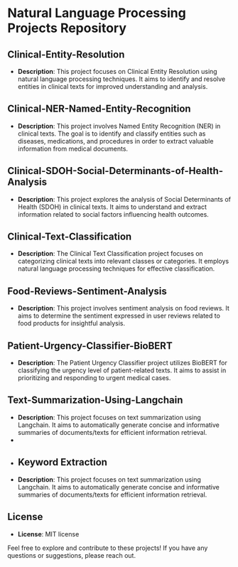 # Natural Language Processing Projects Repository

## Clinical-Entity-Resolution
- **Description**: This project focuses on Clinical Entity Resolution using natural language processing techniques. It aims to identify and resolve entities in clinical texts for improved understanding and analysis.


## Clinical-NER-Named-Entity-Recognition
- **Description**: This project involves Named Entity Recognition (NER) in clinical texts. The goal is to identify and classify entities such as diseases, medications, and procedures in order to extract valuable information from medical documents.


## Clinical-SDOH-Social-Determinants-of-Health-Analysis
- **Description**: This project explores the analysis of Social Determinants of Health (SDOH) in clinical texts. It aims to understand and extract information related to social factors influencing health outcomes.


## Clinical-Text-Classification
- **Description**: The Clinical Text Classification project focuses on categorizing clinical texts into relevant classes or categories. It employs natural language processing techniques for effective classification.


## Food-Reviews-Sentiment-Analysis
- **Description**: This project involves sentiment analysis on food reviews. It aims to determine the sentiment expressed in user reviews related to food products for insightful analysis.

## Patient-Urgency-Classifier-BioBERT
- **Description**: The Patient Urgency Classifier project utilizes BioBERT for classifying the urgency level of patient-related texts. It aims to assist in prioritizing and responding to urgent medical cases.
  
## Text-Summarization-Using-Langchain
- **Description**: This project focuses on text summarization using Langchain. It aims to automatically generate concise and informative summaries of documents/texts for efficient information retrieval.
- 
- ## Keyword Extraction
- **Description**: This project focuses on text summarization using Langchain. It aims to automatically generate concise and informative summaries of documents/texts for efficient information retrieval.


## License
- **License**: MIT license


Feel free to explore and contribute to these projects! If you have any questions or suggestions, please reach out.
